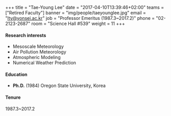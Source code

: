 +++
title = "Tae-Young Lee"
date = "2017-04-10T13:39:46+02:00"
teams = ["Retired Faculty"]
banner = "img/people/taeyounglee.jpg"
email = "lty@yonsei.ac.kr"
job = "Professor Emeritus (1987.3~2017.2)"
phone = "02-2123-2687"
room = "Science Hall #539"
weight = 11
+++

#### Research interests
+ Mesoscale Meteorology
+ Air Pollution Meteorology
+ Atmospheric Modeling
+ Numerical Weather Prediction

#### Education
+ **Ph.D.** (1984) Oregon State University, Korea

#### Tenure
1987.3~2017.2
